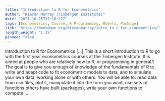```yaml
---
title: "Introduction to R for Econometrics"
author: "Kieran Marray (Tinbergen Institute)"
date: "2021-10-25T17:16:22Z"
tags: [Econometrics, Course, R Programming, Models, Package]
link: "https://bookdown.org/kieranmarray/intro_to_r_for_econometrics/"
length_weight: "1.2%"
pinned: false
---
```


Introduction to R for Econometrics [...] This is a short introduction to R to go with the first year econometrics courses at the Tinbergen Institute. It is aimed at people who are relatively new to R, or programming in general.1 The goal is to give you enough of knowledge of the fundamentals of R to write and adapt code to fit econometric models to data, and to simulate your own data, working alone or with others. You will be able to: read data from csv files, plot it, manipulate it into the form you want, use sets of functions others have built (packages), write your own functions to compute  ...
